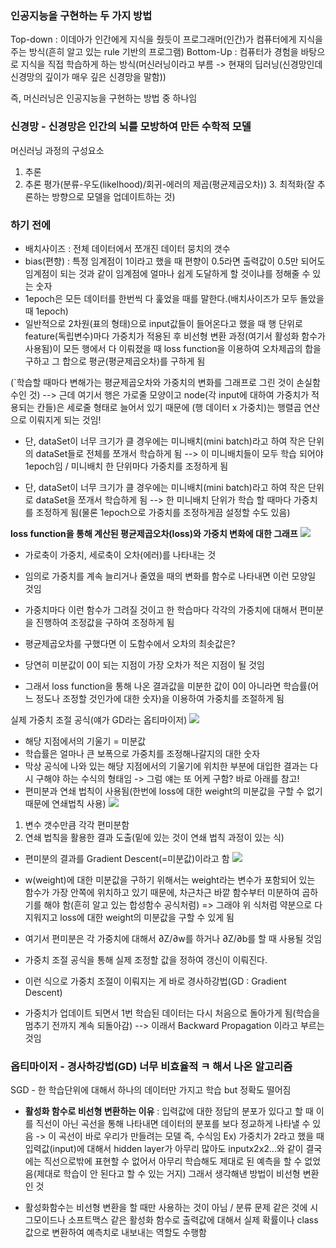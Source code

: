 ### 인공지능을 구현하는 두 가지 방법
Top-down : 이데아가 인간에게 지식을 줬듯이 프로그래머(인간)가 컴퓨터에게 지식을 주는 방식(흔히 알고 있는 rule 기반의 프로그램)
Bottom-Up : 컴퓨터가 경험을 바탕으로 지식을 직접 학습하게 하는 방식(머신러닝이라고 부름 -> 현재의 딥러닝(신경망인데 신경망의 깊이가 매우 깊은 신경망을 말함))

즉, 머신러닝은 인공지능을 구현하는 방법 중 하나임

### 신경망 - 신경망은 인간의 뇌를 모방하여 만든 수학적 모델

머신러닝 과정의 구성요소
1. 추론
2. 추론 평가(분류-우도(likelhood)/회귀-에러의 제곱(평균제곱오차)) 3. 최적화(잘 추론하는 방향으로 모델을 업데이트하는 것)

### 하기 전에
- 배치사이즈 : 전체 데이터에서 쪼개진 데이터 뭉치의 갯수
- bias(편향) : 특정 임계점이 1이라고 했을 때 편향이 0.5라면 출력값이 0.5만 되어도 임계점이 되는 것과 같이 임계점에 얼마나 쉽게 도달하게 할 것이냐를 정해줄 수 있는 숫자
- 1epoch은 모든 데이터를 한번씩 다 훑었을 때를 말한다.(배치사이즈가 모두 돌았을 때 1epoch)
- 일반적으로 2차원(표의 형태)으로 input값들이 들어온다고 했을 때 행 단위로 feature(독립변수)마다 가중치가 적용된 후 비선형 변환 과정(여기서 활성화 함수가 사용됨)이 모든 행에서 다 이뤄졌을 때 loss function을 이용하여 오차제곱의 합을 구하고 그 합으로 평균(평균제곱오차)를 구하게 됨

(`학습할 때마다 변해가는 평균제곱오차와 가중치의 변화를 그래프로 그린 것이 손실함수인 것)
--> 근데 여기서 행은 가로줄 모양이고  node(각 input에 대하여 가중치가 적용되는 칸들)은 세로줄 형태로 늘어서 있기 때문에 (행 데이터 x 가중치)는 행렬곱 연산으로 이뤄지게 되는 것임!


- 단, dataSet이 너무 크기가 클 경우에는 미니배치(mini batch)라고 하여 작은 단위의 dataSet들로 전체를 쪼개서 학습하게 됨  --> 이 미니배치들이 모두 학습 되어야 1epoch임 / 미니배치 한 단위마다 가중치를 조정하게 됨

- 단, dataSet이 너무 크기가 클 경우에는 미니배치(mini batch)라고 하여 작은 단위로 dataSet을 쪼개서 학습하게 됨  --> 한 미니배치 단위가 학습 할 때마다 가중치를 조정하게 됨(물론 1epoch으로 가중치를 조정하게끔 설정할 수도 있음)


**loss function을 통해 계산된 평균제곱오차(loss)와 가중치 변화에 대한 그래프**
![](Pasted%20image%2020230706102053.png)
- 가로축이 가중치, 세로축이 오차(에러)를 나타내는 것
- 임의로 가중치를 계속 늘리거나 줄였을 때의 변화를 함수로 나타내면 이런 모양일 것임
- 가중치마다 이런 함수가 그려질 것이고 한 학습마다 각각의 가중치에 대해서 편미분을 진행하여 조정값을 구하여 조정하게 됨

- 평균제곱오차를 구했다면 이 도함수에서 오차의 최솟값은?
- 당연히 미분값이 0이 되는 지점이 가장 오차가 적은 지점이 될 것임
- 그래서 loss function을 통해 나온 결과값을 미분한 값이 0이 아니라면 학습률(어느 정도나 조정할 것인가에 대한 숫자)을 이용하여 가중치를 조절하게 됨

실제 가중치 조절 공식(얘가 GD라는 옵티마이저)
![](Pasted%20image%2020230706103659.png)
- 해당 지점에서의 기울기 = 미분값
- 학습률은 얼마나 큰 보폭으로 가중치를 조정해나갈지의 대한 숫자
- 막상 공식에 나와 있는 해당 지점에서의 기울기에 위치한 부분에 대입한 결과는 다시 구해야 하는 수식의 형태임 -> 그럼 얘는 또 어케 구함? 바로 아래를 참고! 
- 편미분과 연쇄 법칙이 사용됨(한번에 loss에 대한 weight의 미분값을 구할 수 없기 때문에 연쇄법칙 사용)
![](Pasted%20image%2020230706184404.png)
1. 변수 갯수만큼 각각 편미분함
2. 연쇄 법칙을 활용한 결과 도출(밑에 있는 것이 연쇄 법칙 과정이 있는 식)
- 편미분의 결과를 Gradient Descent(=미분값)이라고 함
![](Pasted%20image%2020230706184519.png)
- w(weight)에 대한 미분값을 구하기 위해서는 weight라는 변수가 포함되어 있는 함수가 가장 안쪽에 위치하고 있기 때문에, 차근차근 바깥 함수부터 미분하여 곱하기를 해야 함(흔히 알고 있는 합성함수 공식처럼) => 그래야 위 식처럼 약분으로 다 지워지고 loss에 대한 weight의 미분값을 구할 수  있게 됨
- 여기서 편미분은 각 가중치에 대해서 ∂Z/∂w를 하거나 ∂Z/∂b를 할 때 사용될 것임

- 가중치 조절 공식을 통해 실제 조정할 값을 정하여 갱신이 이뤄진다.
- 이런 식으로 가중치 조절이 이뤄지는 게 바로 경사하강법(GD : Gradient Descent)
- 가중치가 업데이트 되면서 1번 학습된 데이터는 다시 처음으로 돌아가게 됨(학습을 멈추기 전까지 계속 되돌아감)
--> 이래서 Backward Propagation 이라고 부르는 것임

### 옵티마이저 - 경사하강법(GD) 너무 비효율적 ㅋ 해서 나온 알고리즘
SGD - 한 학습단위에 대해서 하나의 데이터만 가지고 학습 but 정확도 떨어짐 

- **활성화 함수로 비선형 변환하는 이유** : 입력값에 대한 정답의 분포가 있다고 할 때 이를 직선이 아닌 곡선을 통해 나타내면 데이터의 분포를 보다 정교하게 나타낼 수 있음 -> 이 곡선이 바로 우리가 만들려는 모델 즉, 수식임
Ex) 가중치가 2라고 했을 때 입력값(input)에 대해서 hidden layer가 아무리 많아도 inputx2x2...와 같이 결국에는 직선으로밖에 표현할 수 없어서 아무리 학습해도 제대로 된 예측을 할 수 없었음(제대로 학습이 안 된다고 할 수 있는 거지) 그래서 생각해낸 방법이 비선형 변환인 것

- 활성화함수는 비선형 변환을 할 때만 사용하는 것이 아님 / 분류 문제 같은 것에 시그모이드나 소프트맥스 같은 활성화 함수로 출력값에 대해서 실제 확률이나 class값으로 변환하여 예측치로 내보내는 역할도 수행함 






